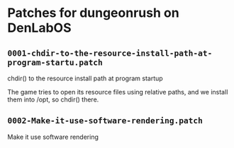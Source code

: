 # Patches for dungeonrush on DenLabOS

## `0001-chdir-to-the-resource-install-path-at-program-startu.patch`

chdir() to the resource install path at program startup

The game tries to open its resource files using relative paths, and we
install them into /opt, so chdir() there.

## `0002-Make-it-use-software-rendering.patch`

Make it use software rendering


